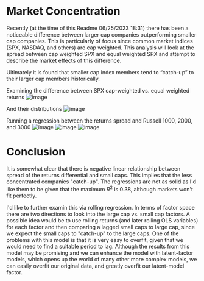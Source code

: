 # Market Concentration
Recently (at the time of this Readme 06/25/2023 18:31) there has been a noticeable difference between larger cap companies outperforming smaller cap companies. This is particularly of focus since common market indices (SPX, NASDAQ, and others) are cap weighted. This analysis will look at the spread between cap weighted SPX and equal weighted SPX and attempt to describe the market effects of this difference.

Ultimately it is found that smaller cap index members tend to “catch-up” to their larger cap members historically. 

Examining the difference between SPX cap-weighted vs. equal weighted returns
![image](https://github.com/diegodalvarez/MarketConcentration/assets/48641554/e80c7ea5-df47-4430-aa35-80f47e5cc64a)

And their distributions
![image](https://github.com/diegodalvarez/MarketConcentration/assets/48641554/7a92b698-7d1f-433d-a0fa-05fc661d7ca7)

Running a regression between the returns spread and Russell 1000, 2000, and 3000
![image](https://github.com/diegodalvarez/MarketConcentration/assets/48641554/e5583e05-f7f3-468d-9ee7-e8b81ab89ef4)
![image](https://github.com/diegodalvarez/MarketConcentration/assets/48641554/d942d336-8da0-474b-bd0c-00c3689e4fd6)
![image](https://github.com/diegodalvarez/MarketConcentration/assets/48641554/b9088d7b-98a1-475c-b6bd-fd299b040f04)

# Conclusion
It is somewhat clear that there is negative linear relationship between spread of the returns differential and small caps. This implies that the less concentrated companies "catch-up". The regressions are not as solid as I'd like them to be given that the maximum  $R^2$ is 0.38, although markets won't fit perfectly.

I'd like to further examin this via rolling regression.
In terms of factor space there are two directions to look into the large cap vs. small cap factors. A possible idea would be to use rolling returns (and later rolling OLS variables) for each factor and then comparing a lagged small caps to large cap, since we expect the small caps to "catch-up" to the large caps. One of the problems with this model is that it is very easy to overfit, given that we would need to find a suitable period to lag. Although the results from this model may be promising and we can enhance the model with latent-factor models, which opens up the world of many other more complex models, we can easily overfit our original data, and greatly overfit our latent-model factor.
